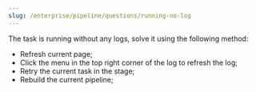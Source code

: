 ```yaml
---
slug: /enterprise/pipeline/questions/running-no-log
---
```


The task is running without any logs, solve it using the following method:

- Refresh current page;
- Click the menu in the top right corner of the log to refresh the log;
- Retry the current task in the stage;
- Rebuild the current pipeline;